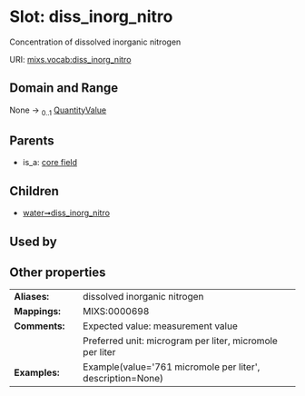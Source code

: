 
# Slot: diss_inorg_nitro


Concentration of dissolved inorganic nitrogen

URI: [mixs.vocab:diss_inorg_nitro](https://w3id.org/mixs/vocab/diss_inorg_nitro)


## Domain and Range

None &#8594;  <sub>0..1</sub> [QuantityValue](QuantityValue.md)

## Parents

 *  is_a: [core field](core_field.md)

## Children

 *  [water➞diss_inorg_nitro](water_diss_inorg_nitro.md)

## Used by


## Other properties

|  |  |  |
| --- | --- | --- |
| **Aliases:** | | dissolved inorganic nitrogen |
| **Mappings:** | | MIXS:0000698 |
| **Comments:** | | Expected value: measurement value |
|  | | Preferred unit: microgram per liter, micromole per liter |
| **Examples:** | | Example(value='761 micromole per liter', description=None) |

